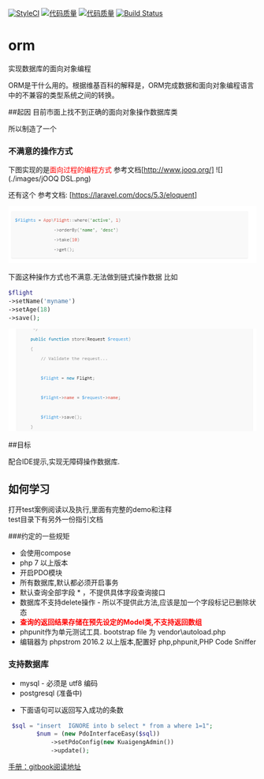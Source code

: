 [![StyleCI](https://styleci.io/repos/73656835/shield?branch=master)](https://styleci.io/repos/73656835)
[![代码质量](https://scrutinizer-ci.com/g/xltxlm/orm/badges/quality-score.png?b=master)](https://scrutinizer-ci.com/g/xltxlm/orm/)
[![代码质量](https://scrutinizer-ci.com/g/xltxlm/orm/badges/coverage.png?b=master)](https://scrutinizer-ci.com/g/xltxlm/orm/)
[![Build Status](https://travis-ci.org/xltxlm/orm.svg?branch=master)](https://travis-ci.org/xltxlm/orm)

# orm
实现数据库的面向对象编程

ORM是干什么用的。根据维基百科的解释是，ORM完成数据和面向对象编程语言中的不兼容的类型系统之间的转换。

##起因
目前市面上找不到正确的面向对象操作数据库类

所以制造了一个

### 不满意的操作方式

下图实现的是<font color=red>面向过程的编程方式</font> 参考文档[http://www.jooq.org/]
![](./images/jOOQ DSL.png)

还有这个 
参考文档: [https://laravel.com/docs/5.3/eloquent]

![](./images/laravel-1.png)

下面这种操作方式也不满意.无法做到链式操作数据
比如
```php
$flight
->setName('myname')
->setAge(18)
->save();
```
![](./images/laravel-2.png)

##目标

配合IDE提示,实现无障碍操作数据库.


## 如何学习

打开test案例阅读以及执行,里面有完整的demo和注释<br>
test目录下有另外一份指引文档

###约定的一些规矩

* 会使用compose
* php 7 以上版本
* 开启PDO模块
* 所有数据库,默认都必须开启事务
* 默认查询全部字段 * ，不提供具体字段查询接口
* 数据库不支持delete操作 - 所以不提供此方法,应该是加一个字段标记已删除状态
* **<font color=red>查询的返回结果存储在预先设定的Model类,不支持返回数组</font>**
* phpunit作为单元测试工具. bootstrap file 为 vendor\autoload.php
* 编辑器为 phpstrom 2016.2 以上版本,配置好 php,phpunit,PHP Code Sniffer

### 支持数据库

* mysql - 必须是 utf8 编码
* postgresql (准备中)

+ 下面语句可以返回写入成功的条数
```php
 $sql = "insert  IGNORE into b select * from a where 1=1";
        $num = (new PdoInterfaceEasy($sql))
            ->setPdoConfig(new KuaigengAdmin())
            ->update();
```

[手册：gitbook阅读地址](https://www.gitbook.com/book/xltxlm/orm)
